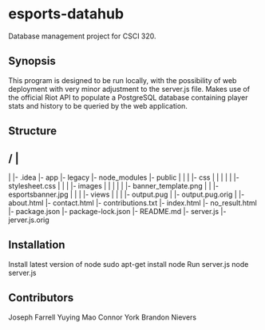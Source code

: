 # esports-datahub
Database management project for CSCI 320. 


## Synopsis

This program is designed to be run locally, with the possibility of web deployment with very minor adjustment to the server.js file. Makes use of the official Riot API to populate a PostgreSQL database containing player stats and history to be queried by the web application.

## Structure

/
|
---
   |
   |- .idea
   |- app
   |- legacy
   |- node_modules
   |- public
   |  |
   |  |- css
   |  |  |
   |  |  |- stylesheet.css
   |  |
   |  |- images
   |  |  |
   |  |  |- banner_template.png
   |  |  |- esportsbanner.jpg
   |  |
   |
   |- views
   |  |
   |  |- output.pug
   |  |- output.pug.orig
   |
   |- about.html
   |- contact.html
   |- contributions.txt
   |- index.html
   |- no_result.html
   |- package.json
   |- package-lock.json
   |- README.md
   |- server.js
   |- jerver.js.orig

## Installation

Install latest version of node
	sudo apt-get install node
Run server.js
	node server.js

## Contributors

Joseph Farrell
Yuying Mao
Connor York
Brandon Nievers
